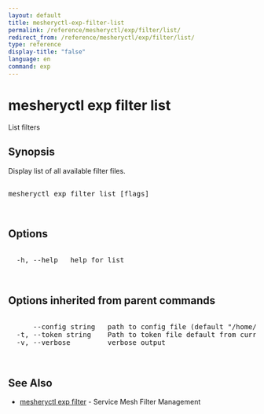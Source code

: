 ```yaml
---
layout: default
title: mesheryctl-exp-filter-list
permalink: /reference/mesheryctl/exp/filter/list/
redirect_from: /reference/mesheryctl/exp/filter/list/
type: reference
display-title: "false"
language: en
command: exp
---
```


# mesheryctl exp filter list

List filters

## Synopsis

Display list of all available filter files.

<pre class='codeblock-pre'>
<div class='codeblock'>
mesheryctl exp filter list [flags]

</div>
</pre> 

## Options

<pre class='codeblock-pre'>
<div class='codeblock'>
  -h, --help   help for list

</div>
</pre>

## Options inherited from parent commands

<pre class='codeblock-pre'>
<div class='codeblock'>
      --config string   path to config file (default "/home/admin-pc/.meshery/config.yaml")
  -t, --token string    Path to token file default from current context
  -v, --verbose         verbose output

</div>
</pre>

## See Also

* [mesheryctl exp filter](filter/)	 - Service Mesh Filter Management

